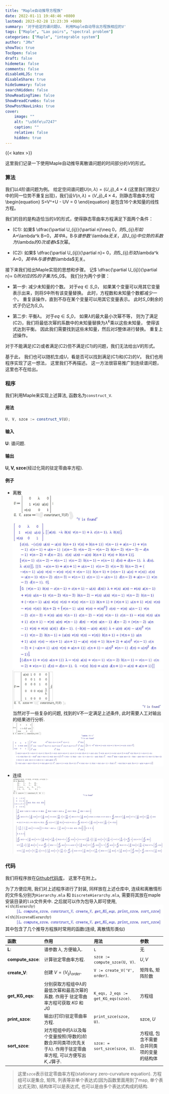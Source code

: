 ```yaml
---
title: "Maple自动推导方程族"
date: 2022-01-11 19:48:46 +0800
lastmod: 2023-02-28 13:23:39 +0800
summary: '对于给定的谱问题U， 利用Maple自动导出方程族相应的V'
tags: ["Maple", "Lax pairs", "spectral problem"]
categories: ["Maple", "integrable system"]
author: "JMx"
showToc: true
TocOpen: false
draft: false
hidemeta: false
comments: false
disableHLJS: true 
disableShare: true
hideSummary: false
searchHidden: false
ShowReadingTime: false
ShowBreadCrumbs: false
ShowPostNavLinks: true
cover:
    image: ""  
    alt: "\u56fe\u7247"  
    caption: "" 
    relative: false 
    hidden: true 
---
```



{{< katex >}}


	
这里我们记录一下使用Maple自动推导离散谱问题的时间部分的$V$的形式。

### 算法

我们以$4$阶谱问题为例。 给定空间谱问题$U(n, \lambda)=(U\_{ij})\_{4\times 4}$ (这里我们限定$U$中的同一位势不重复出现)，我们设$V(n, \lambda)=(V\_{ij})\_{4\times 4}$，则静态零曲率方程
\begin{equation}
	S=V^+U - UV = 0
\end{equation}
是包含$16$个未知量的线性方程。 

我们的目的是构造恰当的$V$的形式，使得静态零曲率方程满足下面两个条件：
- (C1): 如果$ \dfrac{\partial U\_{ij}}{\partial n}\neq 0$，则$S\_{ij}$形如$A+\lambda^k B=0$，其中$A，B$与谱参数$ \lambda$无关，且$U\_{ij}$中位势的系数为$\lambda$的$0$次或者$k$次幂。

- (C2): 如果$ \dfrac{\partial U\_{ij}}{\partial n}= 0$，则$S\_{ij}$形如$\lambda^k A=0$，其中$A$与谱参数$\lambda$无关。

接下来我们给出Maple实现的思想和步骤。 记$ \dfrac{\partial U\_{ij}}{\partial n}= 0$所对应的$S$的子集为$S\_0$。 我们分为两个步骤： 

- 第一步: 减少未知量的个数。 对于$eq\in S\_0$， 如果某个变量可以用其它变量表示出来，则将$S$中所有该变量替换。 此时，方程数和未知量个数都减少一个。 重复该操作，直到不存在某个变量可以用其它变量表示。 此时$S\_0$剩余的式子仍记为$S\_0$。

- 第二步: 平衡$\lambda$。 对于$eq\in S\_0$， 如果$\lambda$的最大最小次幂不等， 则为了满足(C2)，我们将最低次幂的系数中的未知量替换为$\lambda^k$乘以这些未知量， 使得该式达到平衡。 因此我们需要找到这些未知量，然后对$S$整体进行替换。 重复上述操作。


对于不能满足(C2)或者满足(C2)但不满足(C1)的问题，我们无法给出$V$的形式。

基于此， 我们也可以随机生成$U$，看是否可以找到满足(C1)和(C2)的$V$。 我们也用程序实现了这一想法， 这里我们不再描述。 这一方法很容易推广到连续谱问题，这里也不在给出。


### 程序


我们利用Maple来实现上述算法, 函数名为`construct_V`.

#### 用法
```javascript
U, V, szce := construct_V(U);
```

#### 输入
**U**: 谱问题.

#### 输出
**U, V, szce**(经过化简的驻定零曲率方程).

#### 例子
- 离散
![](images/d1.jpg)
![](images/d2.jpg)
当然对于一些复杂的问题, 找到的V不一定满足上述条件, 此时需要人工对输出的结果进行分析.
![](images/d-error.jpg)

- 连续
![](images/c1.jpg)


### 代码

我们将程序放在[Github代码库](https://github.com/jiandandaoxingfu/derive-hierarchy-V)， 这里不在附上。

为了方便应用, 我们对上述程序进行了封装, 同样放在上述仓库中, 连续和离散情形的文件名分别为`Hierarchy.mla` 和 `DiscreteHierarchy.mla`, 需要将其放在maple安装目录的`lib`文件夹中. 之后就可以作为包导入即可使用,
![](images/m1.jpg)
其中包含了几个推导方程族时常用的函数(连续, 离散情形类似)

|函数|作用|用法|参数|
|:---|:---|:---|:---|
| **L**:| 谱参数 $\lambda$, 方便输入. |`L` |无 |
| **compute_szce**:| 计算驻定零曲率方程. |`szce := compute_szce(U, V)`. |$U, V$ |
| **create_V**:| 创建 $V=(V_{ij})_{order}$. |`V := create_V('V', order)`.|矩阵名, 矩阵阶数|
| **get_KG_eqs**:| 分别获取方程组中$\lambda$的最低次幂和最高次幂的系数. 作用于 驻定零曲率方程可获取 $KG$ 和 $JG$ |`K_eqs, J_eqs := get_KG_eqs(szce)`. |方程组|
| **print_szce**:| 输出(打印)驻定零曲率方程. |`print_szce(szce, U)`. |szce, $U$|
| **sort_szce**:| 对方程组中的$\lambda$以及每个变量按照(导数的)阶数合并同类项(优先关于$\lambda$). 作用于驻定零曲率方程, 可以方便写出$K, J$算子. |`szce: = sort_szce(szce, U)`. |方程组, 包含不需要合并同类项的变量的结构体|

> 这里`szce`表示驻定零曲率方程(stationary zero-curvature equation).
方程组可以是集合, 矩阵, 列表等非单个表达式(因为函数里面用到了map, 单个表达式无效), 
结构体可以是表达式, 也可以是由多个表达式构成的结构.